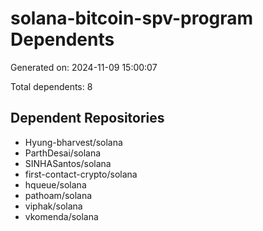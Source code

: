 # solana-bitcoin-spv-program Dependents

Generated on: 2024-11-09 15:00:07

Total dependents: 8

## Dependent Repositories

- Hyung-bharvest/solana
- ParthDesai/solana
- SINHASantos/solana
- first-contact-crypto/solana
- hqueue/solana
- pathoam/solana
- viphak/solana
- vkomenda/solana
